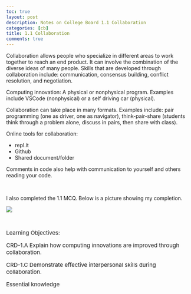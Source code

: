 ```yaml
---
toc: true
layout: post
description: Notes on College Board 1.1 Collaboration
categories: [cb]
title: 1.1 Collaboration
comments: true
---
```


<link rel="stylesheet" href="lwu1822.github.io/fastpages/w4_CB_1-1.css">



Collaboration allows people who specialize in different areas to work together to reach an end product. It can involve the combination of the diverse ideas of many people. Skills that are developed through collaboration include: communication, consensus building, conflict resolution, and negotiation. 

Computing innovation: A physical or nonphysical program. Examples include VSCode (nonphysical) or a self driving car (physical).

Collaboration can take place in many formats. Examples include: pair programming (one as driver, one as navigator), think-pair-share (students think through a problem alone, discuss in pairs, then share with class).

Online tools for collaboration: 
* repl.it
* Github
* Shared document/folder

Comments in code also help with communication to yourself and others reading your code. 

<br>

I also completed the 1.1 MCQ. Below is a picture showing my completion. 

![]({{site.baseurl}}/images/w4_CB_1-1-MCProof.jpg)

<br> 

<p style="font-size: 15px">Learning Objectives:</p>
<p style="font-size: 15px">CRD-1.A Explain how computing innovations are improved through collaboration.</p>
<p style="font-size: 15px">CRD-1.C Demonstrate effective interpersonal skills during collaboration.</p>
<p style="font-size: 15px">Essential knowledge</p>